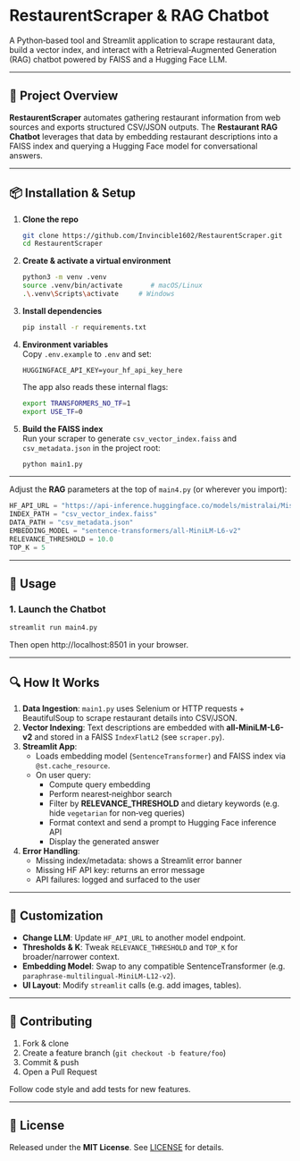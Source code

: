 # RestaurentScraper & RAG Chatbot

A Python‐based tool and Streamlit application to scrape restaurant data, build a vector index, and interact with a Retrieval‑Augmented Generation (RAG) chatbot powered by FAISS and a Hugging Face LLM.

---

## 🚀 Project Overview

**RestaurentScraper** automates gathering restaurant information from web sources and exports structured CSV/JSON outputs. The **Restaurant RAG Chatbot** leverages that data by embedding restaurant descriptions into a FAISS index and querying a Hugging Face model for conversational answers.


---

## 📦 Installation & Setup

1. **Clone the repo**
   ```bash
   git clone https://github.com/Invincible1602/RestaurentScraper.git
   cd RestaurentScraper
   ```

2. **Create & activate a virtual environment**  
   ```bash
   python3 -m venv .venv
   source .venv/bin/activate       # macOS/Linux
   .\.venv\Scripts\activate     # Windows
   ```

3. **Install dependencies**  
   ```bash
   pip install -r requirements.txt
   ```

4. **Environment variables**  
   Copy `.env.example` to `.env` and set:
   ```dotenv
   HUGGINGFACE_API_KEY=your_hf_api_key_here
   ```
   The app also reads these internal flags:
   ```bash
   export TRANSFORMERS_NO_TF=1
   export USE_TF=0
   ```

5. **Build the FAISS index**  
   Run your scraper to generate `csv_vector_index.faiss` and `csv_metadata.json` in the project root:
   ```bash
   python main1.py 
   ```

---

Adjust the **RAG** parameters at the top of `main4.py` (or wherever you import):

```python
HF_API_URL = "https://api-inference.huggingface.co/models/mistralai/Mistral-7B-Instruct-v0.3"
INDEX_PATH = "csv_vector_index.faiss"
DATA_PATH = "csv_metadata.json"
EMBEDDING_MODEL = "sentence-transformers/all-MiniLM-L6-v2"
RELEVANCE_THRESHOLD = 10.0
TOP_K = 5
```

---

## 🏃 Usage

### 1. Launch the Chatbot

```bash
streamlit run main4.py
```  
Then open http://localhost:8501 in your browser.

---

## 🔍 How It Works

1. **Data Ingestion**: `main1.py` uses Selenium or HTTP requests + BeautifulSoup to scrape restaurant details into CSV/JSON.
2. **Vector Indexing**: Text descriptions are embedded with **all-MiniLM-L6-v2** and stored in a FAISS `IndexFlatL2` (see `scraper.py`).
3. **Streamlit App**:
   - Loads embedding model (`SentenceTransformer`) and FAISS index via `@st.cache_resource`.
   - On user query:
     - Compute query embedding
     - Perform nearest‑neighbor search
     - Filter by **RELEVANCE_THRESHOLD** and dietary keywords (e.g. hide `vegetarian` for non‑veg queries)
     - Format context and send a prompt to Hugging Face inference API
     - Display the generated answer
4. **Error Handling**:
   - Missing index/metadata: shows a Streamlit error banner
   - Missing HF API key: returns an error message
   - API failures: logged and surfaced to the user

---

## 🔧 Customization

- **Change LLM**: Update `HF_API_URL` to another model endpoint.
- **Thresholds & K**: Tweak `RELEVANCE_THRESHOLD` and `TOP_K` for broader/narrower context.
- **Embedding Model**: Swap to any compatible SentenceTransformer (e.g. `paraphrase-multilingual-MiniLM-L12-v2`).
- **UI Layout**: Modify `streamlit` calls (e.g. add images, tables).

---

## 🤝 Contributing

1. Fork & clone
2. Create a feature branch (`git checkout -b feature/foo`)
3. Commit & push
4. Open a Pull Request

Follow code style and add tests for new features.

---

## 📜 License

Released under the **MIT License**. See [LICENSE](LICENSE) for details.

